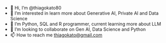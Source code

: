 - 👋 Hi, I’m @thiagokato80
- 👀 I’m interested in learn more about Generative AI, Private AI and Data Science
- 🌱 I’m Python, SQL and R programmer, current learning more about LLM
- 💞️ I’m looking to collaborate on Gen AI, Data Science and Python
- 📫 How to reach me thiagokato@gmail.com

<!---
thiagokato80/thiagokato80 is a ✨ special ✨ repository because its `README.md` (this file) appears on your GitHub profile.
You can click the Preview link to take a look at your changes.
--->

